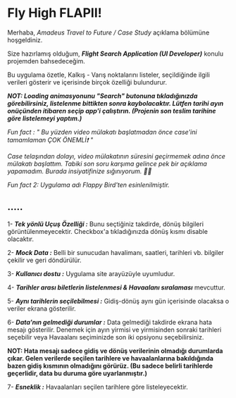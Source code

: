 # Fly High FLAPII!

Merhaba, *Amadeus Travel to Future / Case Study* açıklama bölümüne hoşgeldiniz. 

Size hazırlamış olduğum, ***Flight Search Application (UI Developer)*** konulu  projemden bahsedeceğim.

Bu uygulama özetle, Kalkış - Varış noktalarını listeler, seçildiğinde ilgili verileri gösterir ve içerisinde birçok özelliği bulundurur.



***NOT: Loading animasyonunu "Search" butonuna tıkladığınızda görebilirsiniz, listelenme bittikten sonra kaybolacaktır. Lütfen tarihi ayın onüçünden itibaren seçip app'i çalıştırın. (Projenin son teslim tarihine göre listelemeyi yaptım.)***

*Fun fact : " Bu yüzden video mülakatı başlatmadan önce case'ini tamamlaman ÇOK ÖNEMLİ❗️ "*

*Case telaşından dolayı, video mülakatının süresini geçirmemek adına önce mülakatı başlattım. Tabiki son soru karşıma gelince pek bir açıklama yapamadım. Burada insiyatifinize sığınıyorum. 🙏🏻*


*Fun fact 2: Uygulama adı Flappy Bird'ten esinlenilmiştir.*



## .....

1- ***Tek yönlü Uçuş Özelliği :*** Bunu seçtiğiniz takdirde, dönüş bilgileri görüntülenmeyecektir. Checkbox'a tıkladığınızda dönüş kısmı disable olacaktır.

2- ***Mock Data :*** Belli bir sunucudan havalimanı, saatleri, tarihleri vb. bilgiler çekilir ve geri döndürülür.

3- ***Kullanıcı dostu :*** Uygulama site arayüzüyle uyumludur.

4- ***Tarihler arası biletlerin listelenmesi & Havaalanı sıralaması*** mevcuttur.

5- ***Aynı tarihlerin seçilebilmesi :*** Gidiş-dönüş aynı gün içerisinde olacaksa o veriler ekrana gösterilir.

6- ***Data'nın gelmediği durumlar :*** Data gelmediği takdirde ekrana hata mesajı gösterilir. Denemek için ayın yirmisi ve yirmisinden sonraki tarihleri seçebilir veya Havaalanı seçiminizde son iki opsiyonu seçebilirsiniz. 

**NOT: Hata mesajı sadece gidiş ve dönüş verilerinin olmadığı durumlarda çıkar.
Gelen verilerde seçilen tarihlere ve havaalanlarına bakıldığında bazen gidiş kısmının olmadığını görürüz. (Bu sadece belirli tarihlerde geçerlidir, data bu duruma göre uyarlanmıştır.)**

7- ***Esneklik :*** Havaalanları seçilen tarihlere göre listeleyecektir.


